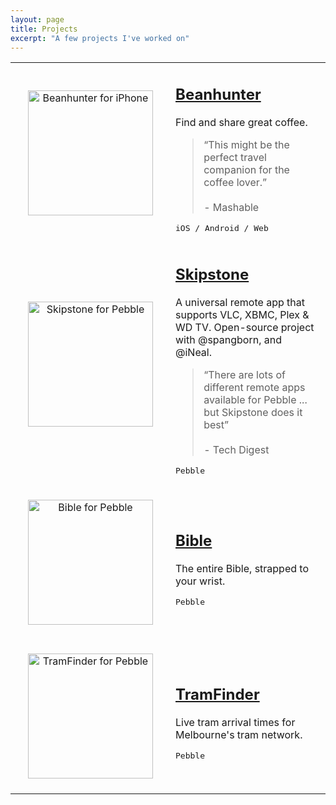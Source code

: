 ```yaml
---
layout: page
title: Projects
excerpt: "A few projects I've worked on"
---
```


<table>
	<tbody>
		<tr>
			<td align="center" width="45%">
				<a href="http://www.beanhunter.com/" target="_blank" title="Beanhunter">
					<img src="http://www.beanhunter.com/img/Beanhunter_App.jpg" style="width:200px;padding:20px;" alt="Beanhunter for iPhone" />
				</a>
			</td>
			<td>
				<a href="http://www.beanhunter.com/" target="_blank" title="Beanhunter">
					<h2>Beanhunter</h2>
				</a>
				<p>Find and share great coffee.</p>
				<blockquote>“This might be the perfect travel companion for the coffee lover.”<br/><br/> - Mashable</blockquote>
				<pre>iOS / Android / Web</pre>
			</td>
		</tr>
		<tr>
			<td align="center">
				<a href="https://apps.getpebble.com/applications/52f1095ba0cb6abe6d002f05" target="_blank" title="Skipstone">
					<img src="{{ site.url }}/images/skipstone.png" alt="Skipstone for Pebble" style="width:200px;padding:20px;"/>
				</a>
			</td>
			<td>
				<a href="https://apps.getpebble.com/applications/52f1095ba0cb6abe6d002f05" target="_blank" title="Skipstone">
					<h2>Skipstone</h2>
				</a>
				<p>A universal remote app that supports VLC, XBMC, Plex & WD TV. Open-source project with @spangborn, and @iNeal.</p>
				<blockquote>“There are lots of different remote apps available for Pebble ... but Skipstone does it best”<br/><br/> - Tech Digest</blockquote>
				<pre>Pebble</pre>
			</td>
		</tr>
		<tr>
			<td align="center">
				<a href="https://apps.getpebble.com/applications/52c63d7c7bf7b8d841000029" target="_blank" title="Bible">
					<img src="{{ site.url }}/images/bible.png" alt="Bible for Pebble" style="width:200px;padding:20px;"/>
				</a>
			</td>
			<td>
				<a href="https://apps.getpebble.com/applications/52c63d7c7bf7b8d841000029" target="_blank" title="Skipstone">
					<h2>Bible</h2>
				</a>
				<p>The entire Bible, strapped to your wrist.</p>
				<pre>Pebble</pre>
			</td>
		</tr>
		<tr>
			<td align="center">
				<a href="https://apps.getpebble.com/applications/52e62b9ea12c556827000012" target="_blank" title="TramFinder">
					<img src="{{ site.url }}/images/tramfinder.png" alt="TramFinder for Pebble" style="width:200px;padding:20px;"/>
				</a>
			</td>
			<td>
				<a href="https://apps.getpebble.com/applications/52e62b9ea12c556827000012" target="_blank" title="TramFinder">
					<h2>TramFinder</h2>
				</a>
				<p>Live tram arrival times for Melbourne's tram network.</p>
				<pre>Pebble</pre>
			</td>
		</tr>
	</tbody>
</table>